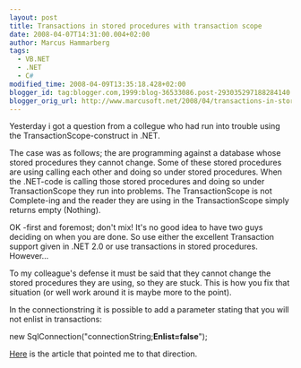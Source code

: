 ```yaml
---
layout: post
title: Transactions in stored procedures with transaction scope
date: 2008-04-07T14:31:00.004+02:00
author: Marcus Hammarberg
tags:
  - VB.NET
  - .NET
  - C#
modified_time: 2008-04-09T13:35:18.428+02:00
blogger_id: tag:blogger.com,1999:blog-36533086.post-293035297188284140
blogger_orig_url: http://www.marcusoft.net/2008/04/transactions-in-stored-procedures-with.html
---
```



Yesterday i got a question from a collegue who had run into trouble
using the TransactionScope-construct in .NET.

The case was as follows; the are programming against a database whose
stored procedures they cannot change. Some of these stored procedures
are using calling each other and doing so under stored procedures. When
the .NET-code is calling those stored procedures and doing so under
TransactionScope they run into problems. The TransactionScope is not
Complete-ing and the reader they are using in the TransactionScope
simply returns empty (Nothing).

OK -first and foremost; don't mix! It's no good idea to have two guys
deciding on when you are done. So use either the excellent Transaction
support given in .NET 2.0 or use transactions in stored procedures.
However...

To my colleague's defense it must be said that they cannot change the
stored procedures they are using, so they are stuck. This is how you fix
that situation (or well work around it is maybe more to the point).

In the connectionstring it is possible to add a parameter stating that
you will not enlist in transactions:

new
SqlConnection("connectionString;**Enlist=false**");

[Here](http://blogs.msdn.com/florinlazar/archive/2005/09/29/475546.aspx)
is the article that pointed me to that direction.

